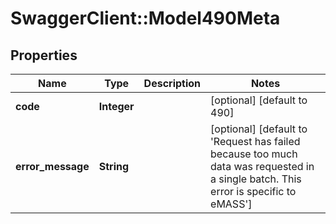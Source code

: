 # SwaggerClient::Model490Meta

## Properties
Name | Type | Description | Notes
------------ | ------------- | ------------- | -------------
**code** | **Integer** |  | [optional] [default to 490]
**error_message** | **String** |  | [optional] [default to &#x27;Request has failed because too much data was requested in a single batch. This error is specific to eMASS&#x27;]

